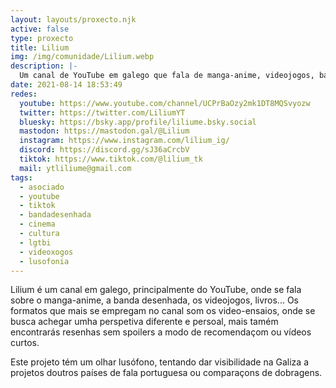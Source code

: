 ```yaml
---
layout: layouts/proxecto.njk
active: false
type: proxecto
title: Lilium
img: /img/comunidade/Lilium.webp
description: |-
  Um canal de YouTube em galego que fala de manga-anime, videojogos, banda desenhada e demais frikalhada. Aqui poderás encontrar resenhas, video-ensaios, vídeos curtos e outros formatos.
date: 2021-08-14 18:53:49
redes:
  youtube: https://www.youtube.com/channel/UCPrBaOzy2mk1DT8MQSvyozw
  twitter: https://twitter.com/LiliumYT
  bluesky: https://bsky.app/profile/liliume.bsky.social
  mastodon: https://mastodon.gal/@Lilium
  instagram: https://www.instagram.com/lilium_ig/
  discord: https://discord.gg/sJ36aCrcbV
  tiktok: https://www.tiktok.com/@lilium_tk
  mail: ytliliume@gmail.com
tags:
  - asociado
  - youtube
  - tiktok
  - bandadesenhada
  - cinema
  - cultura
  - lgtbi
  - videoxogos
  - lusofonia
---
```


Lilium é um canal em galego, principalmente do YouTube, onde se fala sobre o manga-anime, a banda desenhada, os videojogos, livros... Os formatos que mais se empregam no canal som os video-ensaios, onde se busca achegar umha perspetiva diferente e persoal, mais tamém encontrarás resenhas sem spoilers a modo de recomendaçom ou vídeos curtos.

Este projeto tém um olhar lusófono, tentando dar visibilidade na Galiza a projetos doutros países de fala portuguesa ou comparaçons de dobragens.
